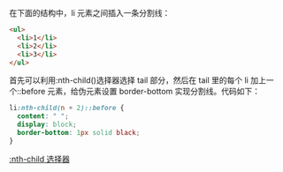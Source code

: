 在下面的结构中，li 元素之间插入一条分割线：

```html
<ul>
  <li>1</li>
  <li>2</li>
  <li>3</li>
</ul>
```

首先可以利用:nth-child()选择器选择 tail 部分，然后在 tail 里的每个 li 加上一个::before 元素，给伪元素设置 border-bottom 实现分割线。代码如下：

```css
li:nth-child(n + 2)::before {
  content: " ";
  display: block;
  border-bottom: 1px solid black;
}
```

[:nth-child 选择器](/blog/CSS层叠样式表/CSS3选择器)

